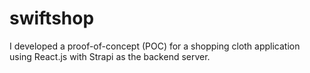 # swiftshop
I developed a proof-of-concept (POC) for a shopping cloth application using React.js with Strapi as the backend server.
